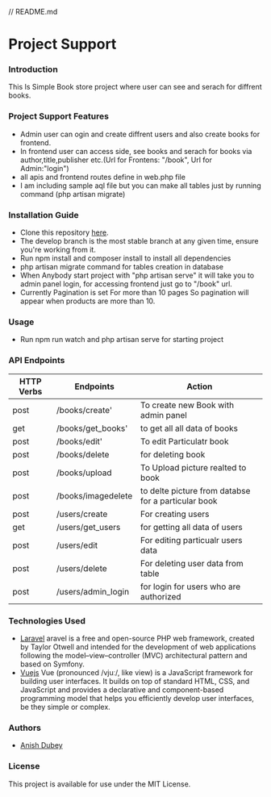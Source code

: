 // README.md
# Project Support
### Introduction
This Is Simple Book store project where user can see and serach for diffrent books.
### Project Support Features
* Admin user can ogin and create diffrent users and also create books for frontend.
* In frontend user can access side, see books and serach for books via author,title,publisher etc.(Url for Frontens: "/book", Url for Admin:"login")
* all apis and frontend routes define in web.php file
* I am including sample aql file but you can make all tables just by running command (php artisan migrate)
### Installation Guide
* Clone this repository [here](https://github.com/anish3196/bookstore).
* The develop branch is the most stable branch at any given time, ensure you're working from it.
* Run npm install and composer install to install all dependencies
* php artisan migrate command for tables creation in database
* When Anybody start project with "php artisan serve" it will take you to admin panel login, for accessing frontend just go to "/book" url.
* Currently Pagination is set For more than 10 pages So pagination will appear when products are more than 10.
### Usage
* Run npm run watch and php artisan serve  for starting project
### API Endpoints
| HTTP Verbs | Endpoints | Action |
| --- | --- | --- |
|post| /books/create'| To create new Book with admin panel
|get| /books/get_books'| to get all all data of books
|post| /books/edit'| To edit Particulatr book
|post| /books/delete| for deleting book
|post| /books/upload| To Upload picture realted to book
|post| /books/imagedelete| to delte picture from databse for a particular book
|post| /users/create| For creating users
|get| /users/get_users| for getting all data of users
|post| /users/edit| For editing particualr users data
|post| /users/delete| For deleting user data from table
|post| /users/admin_login| for login for users who are authorized
### Technologies Used

* [Laravel](https://laravel.com/docs/9.x) aravel is a free and open-source PHP web framework, created by Taylor Otwell and intended for the development of web applications following the model–view–controller (MVC) architectural pattern and based on Symfony.
* [Vuejs](https://vuejs.org/guide/introduction.html) Vue (pronounced /vjuː/, like view) is a JavaScript framework for building user interfaces. It builds on top of standard HTML, CSS, and JavaScript and provides a declarative and component-based programming model that helps you efficiently develop user interfaces, be they simple or complex.
### Authors
* [Anish Dubey](https://github.com/anish3196)
### License
This project is available for use under the MIT License.